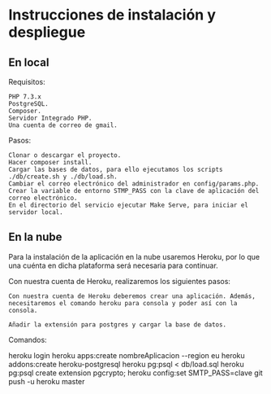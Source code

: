 # Instrucciones de instalación y despliegue

## En local

Requisitos:

    PHP 7.3.x
    PostgreSQL.
    Composer.
    Servidor Integrado PHP.
    Una cuenta de correo de gmail.

Pasos:

    Clonar o descargar el proyecto.
    Hacer composer install.
    Cargar las bases de datos, para ello ejecutamos los scripts ./db/create.sh y ./db/load.sh.
    Cambiar el correo electrónico del administrador en config/params.php.
    Crear la variable de entorno STMP_PASS con la clave de aplicación del correo electrónico.
    En el directorio del servicio ejecutar Make Serve, para iniciar el servidor local.

## En la nube

Para la instalación de la aplicación en la nube usaremos Heroku, por lo que una cuénta en dicha plataforma será necesaria para continuar.

Con nuestra cuenta de Heroku, realizaremos los siguientes pasos:

    Con nuestra cuenta de Heroku deberemos crear una aplicación. Además, necesitaremos el comando heroku para consola y poder así con la consola.

    Añadir la extensión para postgres y cargar la base de datos.

Comandos:

heroku login
heroku apps:create nombreAplicacion --region eu
heroku addons:create heroku-postgresql
heroku pg:psql < db/load.sql
heroku pg:psql
create extension pgcrypto;
heroku config:set SMTP_PASS=clave
git push -u heroku master

